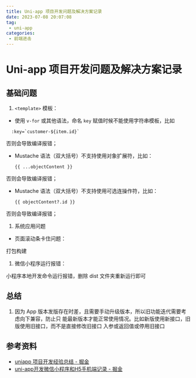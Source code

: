 ```yaml
---
title: Uni-app 项⽬开发问题及解决⽅案记录
date: 2023-07-08 20:07:08
tag:
 - uni-app
categories:
 - 前端进击
---
```

# Uni-app 项⽬开发问题及解决⽅案记录
## 基础问题
1. `<template>` 模板：
- 使⽤ `v-for` 或其他语法，命名 `key` 赋值时候不能使⽤字符串模板，⽐如

```
  :key=`customer-${item.id}`
```

否则会导致编译报错；
- Mustache 语法（双⼤括号）不⽀持使⽤对象扩展符，⽐如：
  ```
  {{ ...objectContent }}
  ```
否则会导致编译报错；
- Mustache 语法（双⼤括号）不⽀持使⽤可选连操作符，⽐如：
  ```
  {{ objectContent?.id }}
  ```
否则会导致编译报错；

1. 系统应⽤问题
- ⻚⾯滚动条卡住问题：
<CustomImage src='/growth-record/platform/uni/uni-question-01.png' />

打包构建

1. 微信⼩程序运⾏报错：
<CustomImage src='/growth-record/platform/uni/uni-question-02.png' />

⼩程序本地开发命令运⾏报错，删除 dist ⽂件夹重新运⾏即可

## 总结
1. 因为 App 版本发版存在时差，且需要⼿动升级版本，所以旧功能迭代需要考虑向下兼容，防⽌只
能最新版本才能正常使⽤情况。⽐如新版使⽤新接⼝，旧版使⽤旧接⼝，⽽不是直接修改旧接⼝
⼊参或返回值或停⽤旧接⼝

## 参考资料
- [uniapp 项⽬开发经验总结 - 掘⾦](https://juejin.cn/post/7321410861997686794?utm_source=gold_browser_extension)
- [uni-app开发微信⼩程序和H5⼿机端记录 - 掘⾦](https://juejin.cn/post/7311604023152640054)
